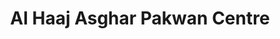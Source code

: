 ---
title: "Al Haaj Asghar Pakwan Centre"
url: /khrchy/al-haaj-asghar-pakwan-centre/
shop: Allgemein
---